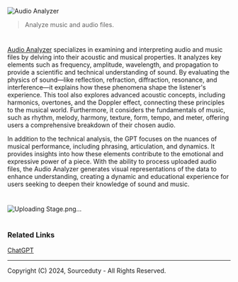 ![Audio Analyzer](https://github.com/user-attachments/assets/f2cc8e6f-2f30-47f5-9487-0e42859eaf6d)

> Analyze music and audio files.
#

[Audio Analyzer](https://chatgpt.com/g/g-g0Ob3Qbue-audio-analyzer) specializes in examining and interpreting audio and music files by delving into their acoustic and musical properties. It analyzes key elements such as frequency, amplitude, wavelength, and propagation to provide a scientific and technical understanding of sound. By evaluating the physics of sound—like reflection, refraction, diffraction, resonance, and interference—it explains how these phenomena shape the listener's experience. This tool also explores advanced acoustic concepts, including harmonics, overtones, and the Doppler effect, connecting these principles to the musical world. Furthermore, it considers the fundamentals of music, such as rhythm, melody, harmony, texture, form, tempo, and meter, offering users a comprehensive breakdown of their chosen audio.

In addition to the technical analysis, the GPT focuses on the nuances of musical performance, including phrasing, articulation, and dynamics. It provides insights into how these elements contribute to the emotional and expressive power of a piece. With the ability to process uploaded audio files, the Audio Analyzer generates visual representations of the data to enhance understanding, creating a dynamic and educational experience for users seeking to deepen their knowledge of sound and music.

#
![Uploading Stage.png…]()

#
### Related Links

[ChatGPT](https://github.com/sourceduty/ChatGPT)

***
Copyright (C) 2024, Sourceduty - All Rights Reserved.
